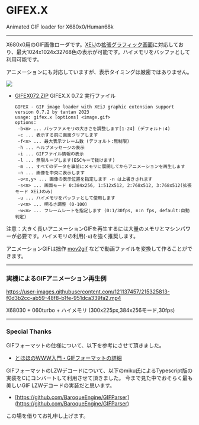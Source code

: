 # GIFEX.X

Animated GIF loader for X680x0/Human68k

---

X680x0用のGIF画像ローダです。[XEiJ](https://stdkmd.net/xeij/)の[拡張グラフィック画面](https://stdkmd.net/xeij/feature.htm#extendedgraphic)に対応しており、最大1024x1024x32768色の表示が可能です。ハイメモリをバッファとして利用可能です。

アニメーションにも対応していますが、表示タイミングは厳密ではありません。

![](https://github.com/tantanGH/distribution/raw/main/images/gif_demo1.gif)

* [GIFEX072.ZIP](https://github.com/tantanGH/distribution/raw/main/GIFEX072.ZIP) GIFEX.X 0.7.2 実行ファイル


      GIFEX - GIF image loader with XEiJ graphic extension support version 0.7.2 by tantan 2023
      usage: gifex.x [options] <image.gif>
      options:
       -b<n> ... バッファメモリの大きさを調整します[1-24] (デフォルト:4)
       -c ... 表示する前に画面クリアします
       -f<n> ... 最大表示フレーム数 (デフォルト:無制限)
       -h ... ヘルプメッセージの表示
       -i ... GIFファイル情報の表示
       -l ... 無限ループします(ESCキーで抜けます)
       -m ... すべてのデータを事前にメモリに展開してからアニメーションを再生します
       -n ... 画像を中央に表示します
       -o<x,y> ... 画像の表示位置を指定します -n は上書きされます
       -s<n> ... 画面モード 0:384x256, 1:512x512, 2:768x512, 3:768x512(拡張モード XEiJのみ)
       -u ... ハイメモリをバッファとして使用します
       -v<n> ... 明るさ調整 (0-100)
       -w<n> ... フレームレートを指定します (0:1/30fps, n:n fps, default:自動判定)

注意：大きく長いアニメーションGIFを再生するには大量のメモリとマシンパワーが必要です。ハイメモリの利用(`-u`)を強く推奨します。

アニメーションGIFは拙作 [mov2gif](https://github.com/tantanGH/mov2gif/) などで動画ファイルを変換して作ることができます。
    
---

### 実機によるGIFアニメーション再生例

https://user-images.githubusercontent.com/121137457/215325813-f0d3b2cc-ab59-48f8-b1fe-951dca339fa2.mp4

X68030 + 060turbo + ハイメモリ (300x225px,384x256モード,30fps)

---

### Special Thanks

GIFフォーマットの仕様について、以下を参考にさせて頂きました。

* [とほほのWWW入門・GIFフォーマットの詳細](https://www.tohoho-web.com/wwwgif.htm)

GIFフォーマットのLZWデコードについて、以下のmiku氏によるTypescript版の実装をCにコンバートして利用させて頂きました。
今まで見た中でおそらく最も美しいGIF LZWデコードの実装だと思います。

* [https://github.com/BaroqueEngine/GIFParser](https://github.com/BaroqueEngine/GIFParser)

この場を借りてお礼申し上げます。
